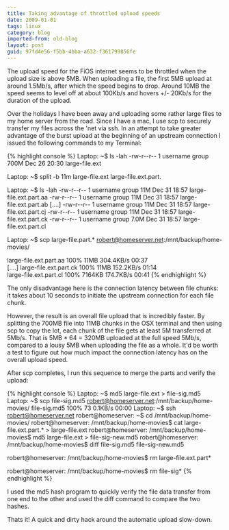 ```yaml
---
title: Taking advantage of throttled upload speeds
date: 2009-01-01
tags: linux
category: blog
imported-from: old-blog
layout: post
guid: 97fd4e56-f5bb-4bba-a632-f361799856fe
---
```


The upload speed for the FiOS internet seems to be throttled when the upload size is above 5MB. When uploading a file, the first 5MB upload at around 1.5Mb/s, after which the speed begins to drop. Around 10MB the speed seems to level off at about 100Kb/s and hovers +/- 20Kb/s for the duration of the upload.

Over the holidays I have been away and uploading some rather large files to my home server from the road. Since I have a mac, I use scp to securely transfer my files across the 'net via ssh. In an attempt to take greater advantage of the burst upload at the beginning of an upstream connection I issued the following commands to my Terminal:


{% highlight console %}
Laptop: ~$ ls -lah
-rw-r--r--    1 username  group   700M Dec 26 20:30 large-file.ext

Laptop: ~$ split -b 11m large-file.ext large-file.ext.part.

Laptop: ~$ ls -lah
-rw-r--r--    1 username  group   11M Dec 31 18:57 large-file.ext.part.aa
-rw-r--r--    1 username  group   11M Dec 31 18:57 large-file.ext.part.ab
[....]
-rw-r--r--    1 username  group   11M Dec 31 18:57 large-file.ext.part.cj
-rw-r--r--    1 username  group   11M Dec 31 18:57 large-file.ext.part.ck
-rw-r--r--    1 username  group  7.0M Dec 31 18:57 large-file.ext.part.cl

Laptop: ~$ scp large-file.part.* robert@homeserver.net:/mnt/backup/home-movies/

large-file.ext.part.aa                                                100%   11MB 304.4KB/s   00:37    
[....]
large-file.ext.part.ck                                                100%   11MB 152.2KB/s   01:14    
large-file.ext.part.cl                                                100% 7164KB 174.7KB/s   00:41
{% endhighlight %}

The only disadvantage here is the connection latency between file chunks: it takes about 10 seconds to initiate the upstream connection for each file chunk.

However, the result is an overall file upload that is incredibly faster. By splitting the 700MB file into 11MB chunks in the OSX terminal and then using scp to copy the lot, each chunk of the file gets at least 5M transferred at 5Mb/s. That is 5MB * 64 = 320MB uploaded at the full speed 5Mb/s, compared to a lousy 5MB when uploading the file as a whole. It'd be worth a test to figure out how much impact the connection latency has on the overall upload speed.

After scp completes, I run this sequence to merge the parts and verify the upload:


{% highlight console %}
Laptop: ~$ md5 large-file.ext > file-sig.md5
Laptop: ~$ scp file-sig.md5 robert@homeserver.net:/mnt/backup/home-movies/
file-sig.md5                                                          100%   73     0.1KB/s   00:00
Laptop: ~$ ssh robert@homeserver.net
robert@homeserver: ~$ cd /mnt/backup/home-movies/
robert@homeserver: /mnt/backup/home-movies$ cat large-file.ext.part.* > large-file.ext
robert@homeserver: /mnt/backup/home-movies$ md5 large-file.ext > file-sig-new.md5
robert@homeserver: /mnt/backup/home-movies$ diff file-sig.md5 file-sig-new.md5

robert@homeserver: /mnt/backup/home-movies$ rm large-file.ext.part*

robert@homeserver: /mnt/backup/home-movies$ rm file-sig*
{% endhighlight %}


I used the md5 hash program to quickly verify the file data transfer from one end to the other and used the diff command to compare the two hashes.

Thats it! A quick and dirty hack around the automatic upload slow-down.

